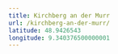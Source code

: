 ```yaml
---
title: Kirchberg an der Murr
url: /kirchberg-an-der-murr/
latitude: 48.9426543
longitude: 9.340376500000001
---
```

